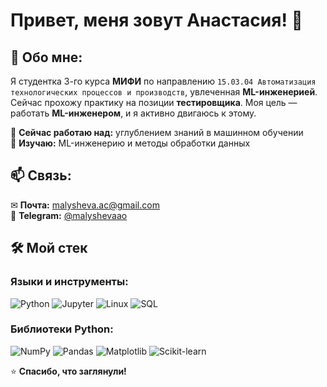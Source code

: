 # Привет, меня зовут Анастасия! 👋

## 🚀 Обо мне:
Я студентка 3-го курса **МИФИ** по направлению `15.03.04 Автоматизация технологических процессов и производств`, увлеченная **ML-инженерией**. Сейчас прохожу практику на позиции **тестировщика**. Моя цель — работать **ML-инженером**, и я активно двигаюсь к этому.  

🔹 **Сейчас работаю над:** углублением знаний в машинном обучении  
🔹 **Изучаю:** ML-инженерию и методы обработки данных   

## 📫 Связь:
✉ **Почта:** [malysheva.ac@gmail.com](mailto:malysheva.ac@gmail.com)  
💬 **Telegram:** [@malyshevaao](https://t.me/malyshevaao) 

## 🛠️ **Мой стек**  

### Языки и инструменты:  
![Python](https://img.shields.io/badge/Python-3776AB?style=flat&logo=python&logoColor=white)
![Jupyter](https://img.shields.io/badge/Jupyter-F37626?style=flat&logo=jupyter&logoColor=white)
![Linux](https://img.shields.io/badge/Linux-FCC624?style=flat&logo=linux&logoColor=black)
![SQL](https://img.shields.io/badge/SQL-4479A1?style=flat&logo=postgresql&logoColor=white)

### Библиотеки Python:  
![NumPy](https://img.shields.io/badge/NumPy-013243?style=flat&logo=numpy&logoColor=white)
![Pandas](https://img.shields.io/badge/Pandas-150458?style=flat&logo=pandas&logoColor=white)
![Matplotlib](https://img.shields.io/badge/Matplotlib-11557C?style=flat&logo=matplotlib&logoColor=white)
![Scikit-learn](https://img.shields.io/badge/scikit--learn-F7931E?style=flat&logo=scikit-learn&logoColor=white)

⭐ **Спасибо, что заглянули!**  

